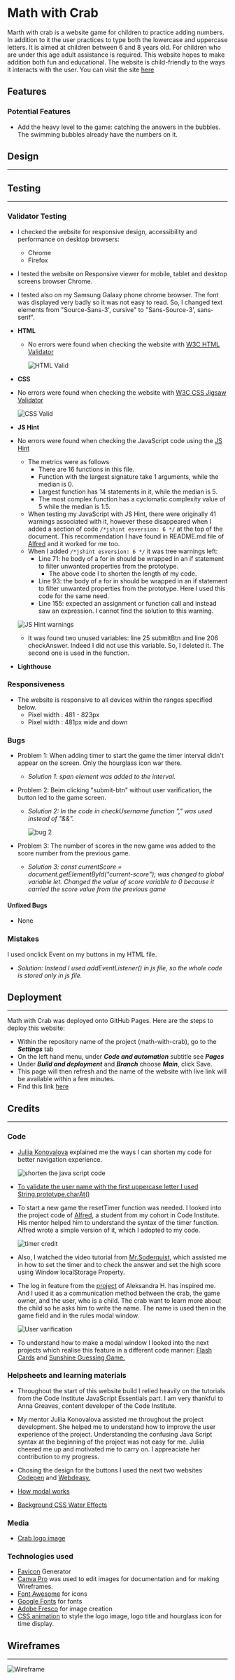 # Math with Crab

Marth with crab is a website game for children to practice adding numbers. In addition to it the user practices to type both the lowercase and uppercase letters. It is aimed at children between 6 and 8 years old. For children who are under this age adult assistance is required. This website hopes to make addition both fun and educational. The website is child-friendly to the ways it interacts with the user. You can visit the site [here](https://)


## Features 

### **Potential Features**

- Add the heavy level to the game: catching the answers in the bubbles. The swimming bubbles already have the numbers on it.

## Design
------
## Testing
------
### **Validator Testing**

- I checked the website for responsive design, accessibility and performance on desktop browsers:
    - Chrome
    - Firefox
- I tested the website on Responsive viewer for mobile, tablet and desktop screens browser Chrome.
- I tested also on my Samsung Galaxy phone chrome browser. The font was displayed very badly so it was not easy to read. So, I changed text elements from "Source-Sans-3', cursive" to "Sans-Source-3', sans-serif".

- **HTML**
   - No errors were found when checking the website with [W3C HTML Validator](https://validator.w3.org/) 

     ![HTML Valid](documentation/html-validation.png)

- **CSS**

 - No errors were found when checking the website with [W3C CSS Jigsaw Validator](https://jigsaw.w3.org/css-validator/) 

    ![CSS Valid](documentation/css-validation.png)

- **JS Hint**

- No errors were found when checking the JavaScript code using the [JS Hint](https://jshint.com/)
    - The metrics were as follows 
        - There are 16 functions in this file.
        - Function with the largest signature take 1 arguments, while the median is 0.
        - Largest function has 14 statements in it, while the median is 5.
        - The most complex function has a cyclomatic complexity value of 5 while the median is 1.5.
    - When testing my JavaScript with JS Hint, there were originally 41 warnings associated with it, however these disappeared when I added a section of code `/*jshint esversion: 6 */`  at the top of the document. This recommendation I have found in README.md file of [Alfred](https://github.com/AlfredA93) and it worked for me too.
    - When I added `/*jshint esversion: 6 */` it was tree warnings left:
      - Line 71: he body of a for in should be wrapped in an if statement to filter unwanted properties from the prototype. 
        - The above code I to shorten the length of my code. 
      - Line 93: the body of a for in should be wrapped in an if statement to filter unwanted properties from the prototype.
         Here I used this code for the same need.
      - Line 155:	expected an assignment or function call and instead saw an expression.
        I cannot find the solution to this warning.

    ![JS Hint warnings](documentation/test-js.png)
    - It was found two unused variables: line 25	submitBtn and line 206 checkAnswer. Indeed I did not use this variable. So, I deleted it. The second one is used in the function.

- **Lighthouse**

### **Responsiveness**

- The website is responsive to all devices within the ranges specified below.
    - Pixel width :  481 - 823px
    - Pixel width :  481px wide and down


### **Bugs**

- Problem 1:  When adding timer to start the game the timer interval didn't appear on the screen. Only the hourglass icon war there.
  - *Solution 1: span element was added to the interval.*

- Problem 2: Beim clicking "submit-btn" without user varification, the button led to the game screen.
  - *Solution 2: In the code in checkUsername function "," was used instead of "&&".*

    ![bug 2](/documentation/bag-two.png)

- Problem 3:  The number of scores in the new game was added to the score number from the previous game.
  - *Solution 3: const currentScore = document.getElementById("current-score"); was changed to global variable let. Changed the value of score variable to 0 because it carried the score value from the previous game*


#### **Unfixed Bugs**

- None

### Mistakes

I used onclick Event on my buttons in my HTML file.
    
- *Solution: Instead I used addEventListener() in js file, so the whole code is stored only in js file.*

## Deployment
------
Math with Crab was deployed onto GitHub Pages. Here are the steps to deploy this website:

- Within the repository name of the project (math-with-crab), go to the ***Settings*** tab
- On the left hand menu, under ***Code and automation*** subtitle see ***Pages***
- Under ***Build and deployment*** and ***Branch*** choose ***Main***, click Save.
- This page will then refresh and the name of the website with live link will be available within a few minutes.
- Find this link [here]()

## Credits 
------
### **Code**

- [Juliia Konovalova](https://github.com/IuliiaKonovalova) explained me the ways I can shorten my code for better navigation experience.

  ![shorten the java script code](/documentation/shorten-code.png)

- [To validate the user name with the first uppercase letter I used String.prototype.charAt()](https://developer.mozilla.org/en-US/docs/Web/JavaScript/Reference/Global_Objects/String/charAt)

- To start a new game the resetTimer function was needed. I looked into the project code of [Alfred](https://github.com/AlfredA93), a student from my cohort in Code Institute. His mentor helped him to understand the syntax of the timer function. Alfred wrote a simple version of it, which I adopted to my code. 

  ![timer credit](/documentation/reset-timer.png)

- Also, I watched the video tutorial from [Mr.Soderquist](https://www.youtube.com/channel/UCoL-30L7NMRNzwiHUqSYCVQ), which assisted me in how to set the timer and to check the answer and set the high score using Window localStorage Property.

- The log in feature from the [project](https://aleksandracodes.github.io/CI_PP2_SunshineGuessing/index.html) of Aleksandra H. has inspired me. And I used it as a communication method between the crab, the game owner, and the user, who is a child. The crab want to learn more about the child so he asks him to write the name. The name is used then in the game field and in the rules modal window. 

  ![User varification](/documentation/log-in-code.png)

- To understand how to make a modal window I looked into the next projects which realise this feature in a different code manner: [Flash Cards](https://github.com/IuliiaKonovalova/flash_cards) and [Sunshine Guessing Game.](https://aleksandracodes.github.io/CI_PP2_SunshineGuessing/index.html)

### **Helpsheets and learning materials**

- Throughout the start of this website build I relied heavily on the tutorials from the Code Institute JavaScript Essentials part. I am very thankful to Anna Greaves, content developer of the Code Institute.

- My mentor Juliia Konovalova assisted me throughout the project development. She helped me to understand how to improve the user experience of the project. Understanding the confusing Java Script syntax at the beginning of the project was not easy for me. Juliia cheered me up and motivated me to carry on. I appreaciate her contribution to my progress.

- Chosing the design for the buttons I used the next two websites [Codepen](https://codepen.io/) and [Webdeasy.](https://webdeasy.de/top-css-buttons/?utm_content=cmp-true&fbclid=IwAR0_wlgRsKiVloPtwRA7IKqEeEYxZQ31WEMD4tyNR4oiWItjKSKOrfOLh4E)

- [How modal works](https://getbootstrap.com/docs/5.0/components/modal/#live-demo)

- [Background CSS Water Effects](https://freefrontend.com/css-water-effects/)


### **Media**

- [Crab logo image](https://pixabay.com/de/illustrations/krabbe-animation-musik-spielen-7918611/?fbclid=IwAR2OvWkPVaVlLdqZFJ0IVmyrboZSHhJ2SDaS9CNDwVkuklVTwmSalw0QMyo)


### **Technologies used**

- [Favicon](https://favicon.io/favicon-converter/) Generator 
- [Canva Pro](https://www.canva.com/) was used to edit images for documentation and for making Wireframes.
- [Font Awesome](https://fontawesome.com/) for icons
- [Google Fonts](https://fonts.google.com/) for fonts
- [Adobe Fresco](https://www.adobe.com/products/fresco.html) for image creation
- [CSS animation](https://www.w3schools.com/css/css3_animations.asp) to style the logo image, logo title and hourglass icon for time display.

## Wireframes
------
![Wireframe](/documentation/set-wireframe.png)

